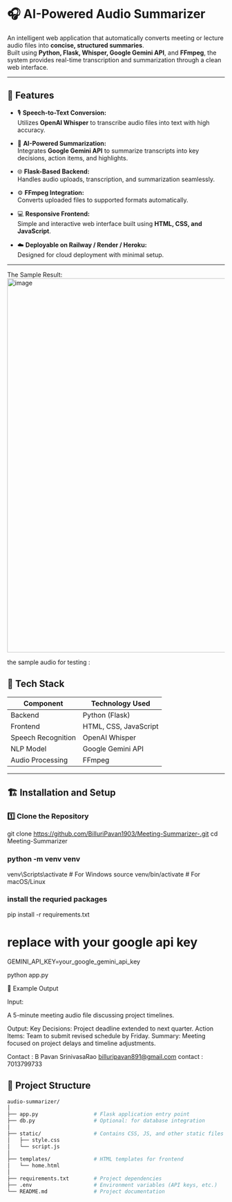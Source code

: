 # 🎧 AI-Powered Audio Summarizer  

An intelligent web application that automatically converts meeting or lecture audio files into **concise, structured summaries**.  
Built using **Python, Flask, Whisper, Google Gemini API**, and **FFmpeg**, the system provides real-time transcription and summarization through a clean web interface.

---

## 🚀 Features  

- 🎙️ **Speech-to-Text Conversion:**  
  Utilizes **OpenAI Whisper** to transcribe audio files into text with high accuracy.  

- 🧠 **AI-Powered Summarization:**  
  Integrates **Google Gemini API** to summarize transcripts into key decisions, action items, and highlights.  

- 🌐 **Flask-Based Backend:**  
  Handles audio uploads, transcription, and summarization seamlessly.  

- ⚙️ **FFmpeg Integration:**  
  Converts uploaded files to supported formats automatically.  

- 💻 **Responsive Frontend:**  
  Simple and interactive web interface built using **HTML, CSS, and JavaScript**.  

- ☁️ **Deployable on Railway / Render / Heroku:**  
  Designed for cloud deployment with minimal setup.

---

The Sample Result:
<img width="1860" height="866" alt="image" src="https://github.com/user-attachments/assets/dd558f0c-6004-4b1b-84b8-f443bb1a1be3" />

the sample audio for testing :



## 🧩 Tech Stack  

| Component | Technology Used |
|------------|----------------|
| Backend | Python (Flask) |
| Frontend | HTML, CSS, JavaScript |
| Speech Recognition | OpenAI Whisper |
| NLP Model | Google Gemini API |
| Audio Processing | FFmpeg |


---

## 🏗️ Installation and Setup  

### 1️⃣ Clone the Repository  



git clone https://github.com/BilluriPavan1903/Meeting-Summarizer-.git
cd Meeting-Summarizer


### python -m venv venv
venv\Scripts\activate       # For Windows
source venv/bin/activate    # For macOS/Linux

### install the requried packages 

pip install -r requirements.txt


# replace with your google api key 

GEMINI_API_KEY=your_google_gemini_api_key

python app.py


🧠 Example Output

Input:

A 5-minute meeting audio file discussing project timelines.

Output:
Key Decisions: Project deadline extended to next quarter.
Action Items: Team to submit revised schedule by Friday.
Summary: Meeting focused on project delays and timeline adjustments.


Contact :
B Pavan SrinivasaRao
billuripavan891@gmail.com
contact : 7013799733



## 📂 Project Structure  

```bash
audio-summarizer/
│
├── app.py                  # Flask application entry point
├── db.py                   # Optional: for database integration
│
├── static/                 # Contains CSS, JS, and other static files
│   ├── style.css
│   └── script.js
│
├── templates/              # HTML templates for frontend
│   └── home.html
│
├── requirements.txt        # Project dependencies
├── .env                    # Environment variables (API keys, etc.)
└── README.md               # Project documentation











